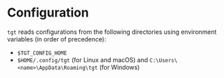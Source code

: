 # Configuration

`tgt` reads configurations from the following directories using environment variables (in order of precedence):

- `$TGT_CONFIG_HOME`
- `$HOME/.config/tgt` (for Linux and macOS) and `C:\Users\<name>\AppData\Roaming\tgt` (for Windows)

